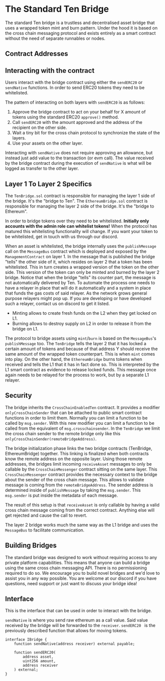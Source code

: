 ---
---
# The Standard Ten Bridge

The standard Ten bridge is a trustless and decentralised asset bridge that uses a wrapped token mint and burn pattern. Under the hood it is based on the cross chain messaging protocol and exists entirely as a smart contract without the need of separate runnables or nodes.

## Contract Addresses

## Interacting with the contract

Users interact with the bridge contract using either the `sendERC20` or `sendNative` functions. In order to send ERC20 tokens they need to be whitelisted. 

The pattern of interacting on both layers with `sendERC20` is as follows: 
 1. Approve the bridge contract to act on your behalf for X amount of tokens using the standard ERC20 `approve()` method.
 2. Call `sendERC20` with the amount approved and the address of the recipient on the other side.
 3. Wait a tiny bit for the cross chain protocol to synchronize the state of the layers.
 4. Use your assets on the other layer.

Interacting with `sendNative` does not require approving an allowance, but instead just add value to the transaction (or evm call).
The value received by the bridge contract during the execution of `sendNative` is what will be logged as transfer to the other layer.

## Layer 1 To Layer 2 Specifics

The `TenBridge.sol` contract is responsible for managing the layer 1 side of the bridge. It's the "bridge to Ten".
The `EthereumBridge.sol` contract is responsible for managing the layer 2 side of the bridge. It's the "bridge to Ethereum".

In order to bridge tokens over they need to be whitelisted. **Initially only accounts with the admin role can whitelist tokens!** When the protocol has matured this whitelisting functionality will change. If you want your token to be whitelisted, get in touch with us through our discord.

When an asset is whitelisted, the bridge internally uses the `publishMessage` call on the `MessageBus` contract which is deployed and exposed by the `ManagementContract` on layer 1. In the message that is published the bridge "tells" the other side of it, which resides on layer 2 that a token has been whitelisted. This in turn creates a wrapped version of the token on the other side. This version of the token can only be minted and burned by the layer 2 bridge. Notice that when the bridge "tells" its counter part, the message is not automatically delivered by Ten. To automate the process one needs to have a relayer in place that will do it automatically and a system in place that funds the gas costs of said relayer. As the network grows general purpose relayers might pop up. If you are developing or have developed such a relayer, contact us on discord to get it listed.

 * Minting allows to create fresh funds on the L2 when they get locked on L1.
 * Burning allows to destroy supply on L2 in order to release it from the bridge on L1.

The protocol to bridge assets using `mint`/`burn` is based on the `MessageBus`'s `publishMessage` too. The `TenBridge` tells the layer 2 that it has locked a certain amount of tokens and because of that address Y should receive the same amount of the wrapped token counterpart. This is when `mint` comes into play. On the other hand, the `EthereumBridge` burns tokens when received and tells the L1 that it has in fact done so. This is interpreted by the L1 smart contract as evidence to release locked funds. This message once again needs to be relayed for the process to work, but by a separate L1 relayer.


## Security

The bridge inherits the `CrossChainEnabledTen` contract. It provides a modifier `onlyCrossChainSender` that can be attached to public smart contract functions in order to limit them. Normally you can limit a function to be called by `msg.sender`. With this new modifier you can limit a function to be called from the equivalent of `msg.crosschainsender`. In the `TenBridge` we limit the cross chain sender to the remote bridge only like this `onlyCrossChainSender(remoteBridgeAddress)`.

The bridge initialization phase links the two bridge contracts (TenBridge, EthereumBridge) together. This linking is finalized when both contracts know the remote address on the opposite layer. Using those remote addresses, the bridges limit incoming `receiveAsset` messages to only be callable by the `CrossChainMessenger` contract sitting on the same layer. This `CrossChainMessenger` contract provides the necessary context to the bridge about the sender of the cross chain message. This allows to validate message is coming from the `remoteBridgeAddress`. The sender address is determined inside of `publishMessage` by taking the `msg.sender`. This `msg.sender` is put inside the metadata of each message. 

The result of this setup is that `receiveAsset` is only callable by having a valid cross chain message coming from the correct contract. Anything else will get rejected and cause the call to revert.

The layer 2 bridge works much the same way as the L1 bridge and uses the `MessageBus` to facilitate communication. 

## Building Bridges

The standard bridge was designed to work without requiring access to any private platform capabilities. This means that anyone can build a bridge using the same cross chain messaging API. There is no permissioning required to do so. We encourage you to build novel bridges and we'd love to assist you in any way possible. You are welcome at our discord if you have questions, need support or just want to discuss your bridge idea!

## Interface 

This is the interface that can be used in order to interact with the bridge. 

`sendNative` is where you send raw ethereum as a call value. Said value received by the bridge will be forwarded to the `receiver`.
`sendERC20 ` is the previously described function that allows for moving tokens.

```solidity
interface IBridge {
    function sendNative(address receiver) external payable;

    function sendERC20(
        address asset,
        uint256 amount,
        address receiver
    ) external;
}
```